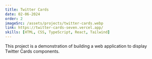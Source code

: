 ```yaml
---
title: Twitter Cards
date: 02-06-2024
order: 2
imageSrc: /assets/projects/twitter-cards.webp
link: https://twitter-cards-seven.vercel.app/
skills: [HTML, CSS, TypeScript, React, Tailwind]
---
```


This project is a demonstration of building a web application to display Twitter Cards components.